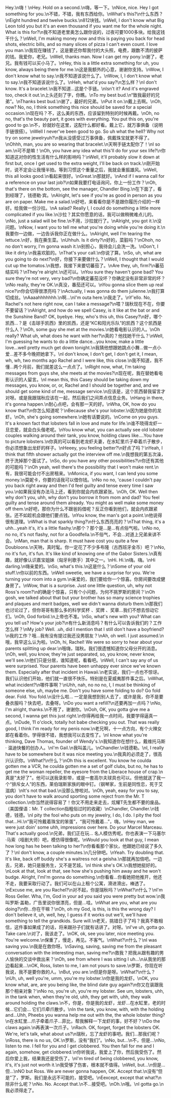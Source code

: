 Hey.\n嗨！\nHey. Hold on a second.\n嗨，等一下。\nNice, nice. Hey I got something for you.\n不错，不错，我有东西给你。\nWhat's this?\n什么东西？\nEight hundred and twelve bucks.\n812块钱。\nWell, I don't know what Big Leon told you but it's an even thousand if you want me for the whole night. What is this for?\n我不知道老里奥怎么跟你说的，过夜可要1000多块。给我这钱干什么？\nWell, I'm making money now and this is paying you back for head shots, electric bills, and so many slices of pizza I can't even count. I love you man.\n我现在赚钱了，这是要还你帮我付的大头照，电费，跟数不清的披萨的钱。我爱你，老兄。\nWell, thanks man. Now I can get my pony.\n谢了，老兄。我有钱可以买小马了。\nHey, this is a little extra something for uh, you know, always being there for me.\n这是我额外的心意，谢谢你支持。\nWow, I don't know what to say.\n我不知道该说什么了。\nWow, I, I don't know what to say.\n我不知道该说什么了。\nHeh, what'd you say?\n怎么样？\nI don't know. It's a bracelet.\n我不知道...这是个手链。\nIsn't it? And it's engraved too, check it out.\n上头还刻了字，你瞧。\nTo my best bud.\n“致我最好的兄弟”。\nThanks best bud.\n谢了，最好的兄弟。\nPut it on.\n戴上去啊。\nOh, now? No, no, I think something this nice should be saved for a special occasion.\n现在吗？不，这么美的东西，应该留到特别的时候再戴。\nOh, no no, that's the beauty part, it goes with everything. You put this on, you're good to go.\n不，妙就妙在这里，这配什么都好看。戴上它，就万事俱备（说明手链很搭）。\nWell I never've been good to go. So uh what the hell? Why not try on some jewelryuh?\n我从没感受过万事俱备，佩戴珠宝就更不得了。\nOhhh, man, you are so wearing that bracelet.\n天啊手链太配你了！\nI so am.\n可不是嘛！\nOh, you have any idea what this'll do for your sex life?\n你知道这对你的性生活有什么样的影响吗？\nWell, it'll probably slow it down at first but, once I get used to the extra weight, I'll be back on track.\n刚开始时，说不定会让我慢半拍。等到习惯这个重量之后，我就会重振雄风。\nWell, this all looks good.\n看起来很好。\nGreat.\n那就好。\nAnd if I wanna call for a reference on your last job?\n如果我要打电话询问，你上一份工作？\nOh, that's there on the bottom, see the manager, Chandler Bing.\n在下面了，看到经理了，钱德勒·宾。\nAlright, let's see if you're as good in person as you are on paper. Make me a salad.\n好吧，来看看你是不是跟你履历介绍的一样好。给我做一份沙拉。\nA salad? Really I, I could do something a little more complicated if you like.\n沙拉？其实你愿意的话，我可以做稍微难点儿的。\nNo, just a salad will be fine.\n不用，沙拉就行了。\nAlright, you got it.\n没问题。\nNow, I want you to tell me what you're doing while you're doing it.\n我要你一边做，一边告诉我你正在做什么。\nAlright, well I'm tearing the lettuce.\n好，我在撕生菜。\nUhhuh. Is it dirty?\n好的，菜脏吗？\nOhoh, no no don't worry, I'm gonna wash it.\n别担心，我待会儿会洗一洗。\nDon't, I like it dirty.\n我喜欢脏的。\nThat's your call.\n你说了算。\nSo, uh, what are you going to do next?\n好，你接下来要做什么？\nWell, I thought that I would cut up the tomatos.\n我想，我接下来要切蕃茄了。\nAre they, uh, firm?\n蕃茄结实吗？\nThey're alright.\n还可以。\nYou sure they haven't gone bad? You sure they're not very, very bad?\n你确定蕃茄没坏？你确定没有非常非常的坏？\nNo really, they're OK.\n真没，番茄还可以。\nYou gonna slice them up real nice?\n你会切得很漂亮吗？\nActually, I was gonna do them julienne.\n我打算切成丝。\nAaaahhhhhhh.\n啊...\nI'm outa here.\n我走了。\nY'ello. No, Rachel's not here right now, can I take a message?\n喂？瑞秋现在不在，你要不要留话？\nAlright, and how do we spell Casey, is it like at the bat or and the Sunshine Band? OK, byebye. Hey, who's this uh, this Casey?\n好，哪个凯西…？是《击球手凯西》里的凯西，还是“KC和阳光乐队”的凯西？这个凯西是什么人？\nOh, some guy she met at the movies.\n她看电影认识的人。\nOh really? What uh, what does he want with her?\n真的？他找她干什么？\nWell, I'm guessing he wants to do a little dance...you know, make a little love...well pretty much get down tonight.\n我猜他想跟她跳点小舞…做一点小爱…差不多今晚把她拿下。\nI don't know, I don't get, I don't get it, I mean, wh, wh, two months ago Rachel and I were like, this close.\n我不知道，我不懂…两个月前，我们就差这么一点点了。\nRight now, what, I'm taking messages from guys she, she meets at the movies?\n现在呢，我在替她看电影认识的人留言。\nI mean this, this Casey should be taking down my messages, you know, or, or, Rachel and I should be together and, and we should get some kind of me, message service.\n应该是，这个凯西替我留言才对呀。或是我跟瑞秋应该在一起，然后我们之间弄点信息业务。\nHang in there, it's gonna happen.\n耐心点吧，会有那一天的好。\nWha, OK, how do you know that?\n你怎么知道呢？\nBecause she's your lobster.\n因为她是你的龙虾。\nOh, she's going somewhere.\n她有话要说的。\nCome on you guys. It's a known fact that lobsters fall in love and mate for life.\n谁不晓得龙虾一旦恋爱，就会白头偕老呢。\nYou know what, you can actually see old lobster couples walking around their tank, you know, holding claws like....You have to picture lobsters.\n你真的可以看到老龙虾夫妻，在水缸里爪子牵着爪子散步，你必须想象出龙虾的样子。\nHeeey, you feeling better?\n好点了吗？\nYeah, I think that fifth shower actually got the interview off me.\n我想我的第五次澡，终于洗掉那个面试了。\nSo, do you have any other possibilities?\n你还有其他的可能吗？\nOh yeah, well there's the possibility that I won't make rent.\n有，我很可能会付不出房租来。\nMonica, if you want, I can lend you some money.\n莫妮卡，你要的话我可以借你钱。\nNo no no, 'cause I couldn't pay you back right away and then I'd feel guilty and tense every time I saw you.\n如果我没有办法马上还，看到你就会内疚跟紧张。\nOh, OK. Well then why don't you, uhh, why don't you borrow it from mom and dad? You feel guilty and tense around them already. You might as well make some money off them.\n好吧，那你为什么不跟爸妈借呢？反正你看到他们，就会内疚跟紧张。还不如趁机会跟他们要点钱。\nYou know, the man's got a point.\n他说得很有道理。\nWhat is that sparkly thing?\n什么东西亮亮的？\nThat thing, it's a uhh...yeah it's, it's a little flashy.\n那个？那个是…是…有点俗气啦。\nNo no, no no, it's not flashy, not for a Goodfella.\n不俗气，不会…对道上兄弟来讲不会。\nMan, man that is sharp. It must have cost you quite a few Doubloons.\n天呐，真时髦。你一定花了不少多布隆（古西班牙金币）吧？\nNo, no it's fun, it's fun. It's like kind of knowing one of the Gabor Sisters.\n真有趣，就好像认识嘉宝姐妹（匈牙利歌手）其中之一。\nHi. Hi.\n嗨。嗨。\nHi darling.\n嗨亲爱的。\nSo, what's this.\n这是什么？\nSome of your old stuff.\n你以前的东西。\nWell sweetie, we have a surprise for you. We're turning your room into a gym.\n亲爱的，我们要给你一个惊喜。你房间要改成健身房了。\nWow, that is a surprise. Just one little question, uh, why not Ross's room?\n的确是个惊喜，只有个小问题，为何不挑罗斯的房间？\nOh gosh, we talked about that but your brother has so many science trophies and plaques and merit badges, well we didn't wanna disturb them.\n那我们也讨论过了，但你哥哥有那么多的科学奖杯 、奖牌 、奖章…我们不想去惊动它们。\nOh, God forbid.\n上帝也不准。\nSo, what's new with you? What can you tell us? How's your job?\n有什么新消息吗？有什么可以告诉我们的？工作怎么样？\nMy job? Well. .uh, did I mention that I still don't have a boyfriend?\n我的工作？哦…我有没有提过我还没男朋友？\nAh, oh well. I just assumed.\n哦，我早这么认为啦。\nOh, hi, Rachel! We were so sorry to hear about your parents splitting up dear.\n哦嗨，瑞秋。我们很遗憾知道你父母分开的消息。\nOh, well, you know, they're just separated, so, you know, never know, we'll see.\n他们只是分居，谁知道呢，看看吧。\nWell, I can't say any of us were surprised. Your parents have been unhappy ever since we've known them. Especially after that incident in Hawaii.\n老实说，我们一点也不惊讶。我们认识他们开始，他们就一直很不快乐。特别是在夏威夷那件事之后。\nWhat, what incident?\n哪件事啊？\nUhh, nah, no no no, I, I must be thinking of someone else, uh, maybe me. Don't you have some folding to do? Go fold dear. Fold. You fold.\n没什么啦… 一定是我想到别人去了，或许是我，你不是要叠衣服吗？快去吧，去叠呀。\nDo you want a refill?\n还要再加一点吗？\nNo, I'm alright, thanks.\n不用了，谢谢你。\nOoh, OK, you gotta give me a second, I wanna get this just right.\n你得再给我一点时间，我要学得逼真一点。\nDude, 11 o'clock, totally hot babe checking you out. That was really good, I think I'm ready for my penis now.\n老兄啊，十一点方向，有个火辣女郞在看着你。学得很不错，我想我可以去变性了。\nI know what you're thinking, Dave Thomas, founder of Wendy's.\n我知道你在想什么，戴维托马斯· 温迪快餐的创办人。\nI'm Gail.\n我叫盖儿。\nChandler.\n钱德勒。\nI, I really have to be somewhere but it was nice meeting you.\n我真的必须走了，很高兴认识你。\nWhat?\n什么？\nOh this is excellent. You know he coulda gotten me a VCR, he coulda gotten me a set of golf clubs, but no, he has to get me the woman repeller, the eyesore from the Liberace house of crap.\n真是"太好了"。他可以送我录影带，或是一套高尔夫球具也可以。但他就送了我一个“排斥女人”的东西，莱伯瑞斯家族的眼中钉。（钢琴家，生前是同性恋，死于艾滋病）\nIt's not that bad.\n没那么惨啦对。\nOh, yeah, easy for you to say, you don't have to walk around sporting some reject from the Mr. T collection.\n你当然说得容易了！你又不用走来走去，炫耀T先生都不要的废品。（美国俚语：Mr. T collection指粗俗过时的收藏）\nChandler, Chandler.\n钱德，钱德。\nI pity the fool who puts on my jewelry, I do, I do. I pity the fool that...Hi.\n“我可怜戴着珠宝的笨蛋”，“我可怜戴着…”，嗨。\nHey man, we were just doin' some uhh, impressions over here. Do your Marcel Marceau. That's actually good.\n兄弟，我们正在玩… 名人模仿秀呢。你也表演一下马塞尔·马索（哑剧大师）吧，模仿得很像呢。\nWould you look at that guy, I mean how long has he been talking to her?\n你看看那个家伙，他跟她已经说了多久了？\nI don't know, a couple minutes.\n几分钟吧。\nYeah. Try doubling that. It's like, back off buddy she's a waitress not a geisha.\n那就再加倍吧。一边去，兄弟，她只是服务生，又不是艺妓。\nI think she's OK.\n我想她挺好的。\nLook at that, look at that, see how she's pushing him away and he won't budge. Alright, I'mI'm gonna do something.\n你看看…你看她把他推开，他还不走，我要采取行动了。我们可以在山上租个公寓，滑进滑出，棒透了。\nExcuse me, are you Rachel?\n对不起，你是瑞秋吗？\nWhat?\n什么？\nI'm Ross Geller. Wha, I'm, God in your ad you said you were pretty but wow.\n我叫罗斯·盖勒，广告里说你很漂亮，但是…哇。\nWhat are you, what are you doing?\n你…你在干嘛？\nOh, oh my God, is this, is this the wrong day? I don't believe it, uh, well, hey, I guess if it works out we'll, we'll have something to tell the grandkids. Sure will.\n老天，挑错日子了吗？我真不敢相信，这件事如果成了的话，将来跟孙子们就有话讲了。对呀。\nI've uh, gotta go. Take care.\n对了，我该走了。\nOK, ok, see you later, nice meeting you. You're welcome.\n保重了，慢走，再见。不客气。\nWhat?\n什么？\nI was saving you.\n我是在救你呀。\nSaving, saving, saving me from the pleasant conversation with the interesting man, saving me?\n救我？把我从跟有趣的男人愉快的交谈中救出来？\nOh, see from where I was sitting I uh...\n从我坐的那边看起来…\nOK, Ross, listen to me, I am not yours to save.\n罗斯，你现在听我说，我不是要你救的人。\nBut, you are.\n但是你是呀。\nWhat?\n什么？\nUh, uh, well you're, umm, you're my lobster.\n你是我的龙虾。\nOK, you know what, are, are you being like, the blind date guy again?\n你又在装跟我那个相亲对象？\nNo no, you're uh, you're my lobster. See um, lobsters, uhh, in the tank when, when they're old, uhh, they get with, uhh, they walk around holding the claws.\n不，你是，你是我的龙虾，龙虾…在水缸里，老的时候…它们会… 它们爪牵爪散步。\nIn the tank, you know, with, with the holding and...Uhh, Pheebs you wanna help me out with the, the whole lobster thing?\n在水缸里…爪子牵着爪子…菲比，帮我解释一下龙虾的事，好不好？\nDo the claws again.\n再表演一次爪子。\nRach. OK, forget, forget the lobsters OK. We're, let's talk, what about us?\n瑞秋，忘了龙虾的事吧。我们…那我们呢？\nRoss, there is no us, OK.\n罗斯，没有“我们”。\nNo, but...\n不，但是...\nNo, listen to me. I fell for you and I get clobbered. You then fall for me and I again, somehow, get clobbered.\n你听我说，我爱上了你，然后我受伤了。然后你爱上我，结果我还是受伤了，\nI'm tired of being clobbered, you know, it's, it's just not worth it.\n我受够了伤害，根本就不值得。\nWell, but...\n但是…但…\nNO but Ross. We are never gonna happen, OK. Accept that.\n没有“但是”了，罗斯。我们是永远不可能的，接受吧。\nEexcept, except that what?\n除非什么呢？\nNo. No. Accept that.\n不…接受吧。\nOh.\n哦。\nI gotta go.\n我必须得走了。
        
